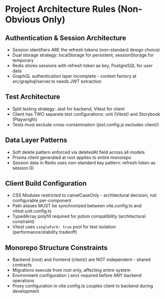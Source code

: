 # Project Architecture Rules (Non-Obvious Only)

## Authentication & Session Architecture
- Session identifiers ARE the refresh tokens (non-standard design choice)
- Dual storage strategy: localStorage for persistent, sessionStorage for temporary
- Redis stores sessions with refresh token as key, PostgreSQL for user data
- GraphQL authentication layer incomplete - context factory at src/graphql/server.ts needs JWT extraction

## Test Architecture
- Split testing strategy: Jest for backend, Vitest for client
- Client has TWO separate test configurations: unit (Vitest) and Storybook (Playwright)
- Tests must exclude cross-contamination (jest.config.js excludes client/)

## Data Layer Patterns
- Soft delete pattern enforced via deletedAt field across all models
- Prisma client generated at root applies to entire monorepo
- Session data in Redis uses non-standard key pattern: refresh token as session ID

## Client Build Configuration
- CSS Modules restricted to camelCaseOnly - architectural decision, not configurable per-component
- Path aliases MUST be synchronized between vite.config.ts and vitest.unit.config.ts
- TypedArray polyfill required for jsdom compatibility (architectural constraint)
- Vitest uses `singleFork: true` pool for test isolation (performance/stability tradeoff)

## Monorepo Structure Constraints
- Backend (root) and frontend (client/) are NOT independent - shared contracts
- Migrations execute from root only, affecting entire system
- Environment configuration (.env) required before ANY backend operations
- Proxy configuration in vite.config.ts couples client to backend during development